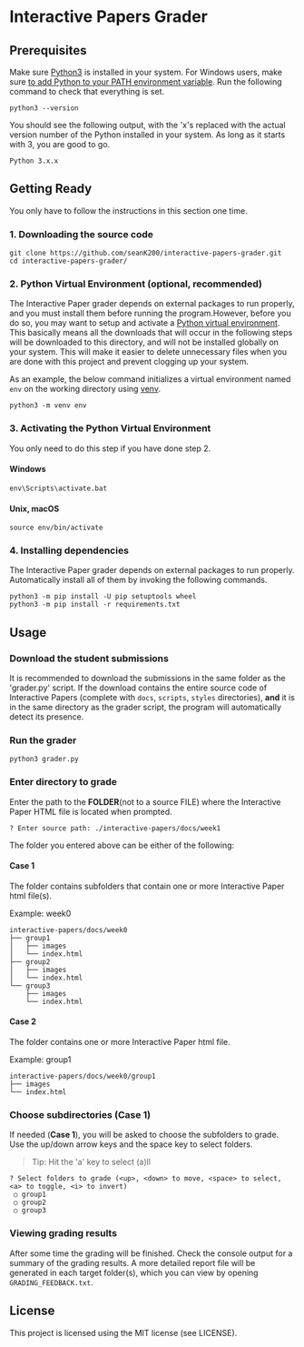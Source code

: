 # Interactive Papers Grader

## Prerequisites
Make sure [Python3](https://www.python.org/downloads/) is installed in your system. For Windows users, make sure [to add Python to your PATH environment variable](https://docs.python.org/3/using/windows.html#excursus-setting-environment-variables).
Run the following command to check that everything is set.
```
python3 --version
```
You should see the following output, with the 'x's replaced with the actual version number of the Python installed in your system. As long as it starts with 3, you are good to go.
```
Python 3.x.x
```

## Getting Ready
You only have to follow the instructions in this section one time.
### 1. Downloading the source code
```
git clone https://github.com/seanK200/interactive-papers-grader.git
cd interactive-papers-grader/
```
### 2. Python Virtual Environment (optional, recommended)
The Interactive Paper grader depends on external packages to run properly, and you must install them before running the program.However, before you do so, you may want to setup and activate a [Python virtual environment](https://docs.python.org/3/tutorial/venv.html). This basically means all the downloads that will occur in the following steps will be downloaded to this directory, and will not be installed globally on your system. This will make it easier to delete unnecessary files when you are done with this project and prevent clogging up your system.

As an example, the below command initializes a virtual environment named `env` on the working directory using [venv](https://docs.python.org/3/library/venv.html).
```
python3 -m venv env
```

### 3. Activating the Python Virtual Environment
You only need to do this step if you have done step 2.
#### Windows
```
env\Scripts\activate.bat
```
#### Unix, macOS
```
source env/bin/activate
```

### 4. Installing dependencies
The Interactive Paper grader depends on external packages to run properly. Automatically install all of them by invoking the following commands.
```
python3 -m pip install -U pip setuptools wheel
python3 -m pip install -r requirements.txt
```

## Usage
### Download the student submissions
It is recommended to download the submissions in the same folder as the 'grader.py' script. If the download contains the entire source code of Interactive Papers (complete with `docs`, `scripts`, `styles` directories), **and** it is in the same directory as the grader script, the program will automatically detect its presence.

### Run the grader
```
python3 grader.py
```

### Enter directory to grade
Enter the path to the **FOLDER**(not to a source FILE) where the Interactive Paper HTML file is located when prompted.
```
? Enter source path: ./interactive-papers/docs/week1
```

The folder you entered above can be either of the following:

#### Case 1
The folder contains subfolders that contain one or more Interactive Paper html file(s).

Example: week0
```
interactive-papers/docs/week0
├── group1
│   ├── images
│   └── index.html
├── group2
│   ├── images
│   └── index.html
└── group3
    ├── images
    └── index.html
```

#### Case 2
The folder contains one or more Interactive Paper html file.

Example: group1
```
interactive-papers/docs/week0/group1
├── images
└── index.html
```

### Choose subdirectories (Case 1)
If needed (**Case 1**), you will be asked to choose the subfolders to grade. Use the up/down arrow keys and the space key to select folders.
> Tip: Hit the 'a' key to select (a)ll
```
? Select folders to grade (<up>, <down> to move, <space> to select, <a> to toggle, <i> to invert)
 ○ group1
 ○ group2
 ○ group3
```

### Viewing grading results
After some time the grading will be finished. Check the console output for a summary of the grading results. A more detailed report file will be generated in each target folder(s), which you can view by opening `GRADING_FEEDBACK.txt`.

## License
This project is licensed using the MIT license (see LICENSE).